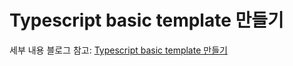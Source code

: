 # Typescript basic template 만들기

세부 내용 블로그 참고: [Typescript basic template 만들기](https://egas.tistory.com/111)